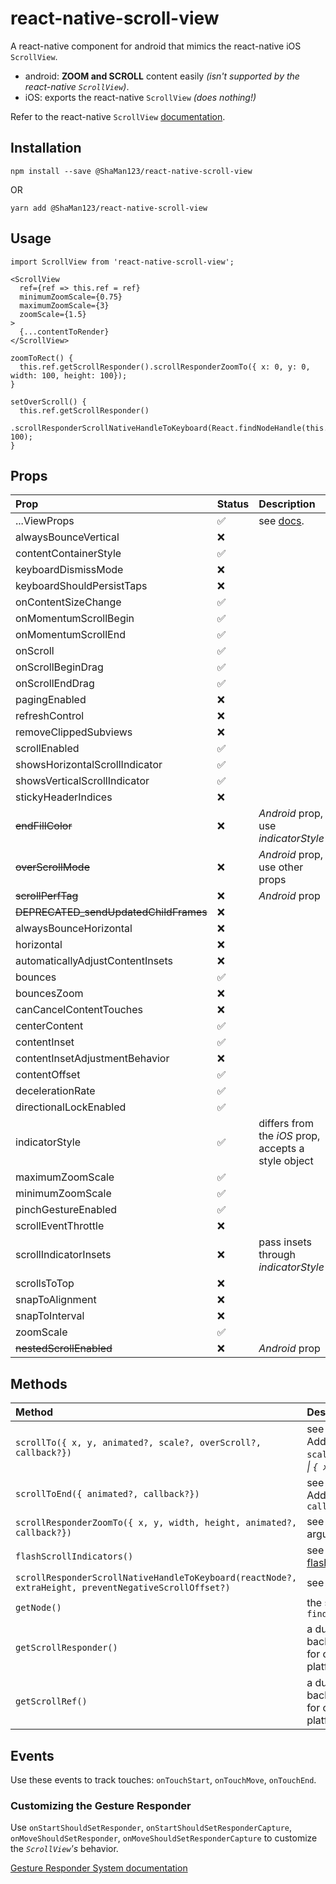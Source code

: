 # react-native-scroll-view
A react-native component for android that mimics the react-native iOS `ScrollView`.

- android: **ZOOM and SCROLL** content easily *(isn't supported by the react-native `ScrollView`)*.
- iOS: exports the react-native `ScrollView` *(does nothing!)*

Refer to the react-native `ScrollView` [documentation](https://facebook.github.io/react-native/docs/scrollview#props).

## Installation
```
npm install --save @ShaMan123/react-native-scroll-view
```
OR
```
yarn add @ShaMan123/react-native-scroll-view
```

## Usage

```
import ScrollView from 'react-native-scroll-view';

<ScrollView
  ref={ref => this.ref = ref}
  minimumZoomScale={0.75}
  maximumZoomScale={3}
  zoomScale={1.5}
>
  {...contentToRender}
</ScrollView>

zoomToRect() {
  this.ref.getScrollResponder().scrollResponderZoomTo({ x: 0, y: 0, width: 100, height: 100});
}

setOverScroll() {
  this.ref.getScrollResponder()
    .scrollResponderScrollNativeHandleToKeyboard(React.findNodeHandle(this.ref), 100);
}
```

## Props
| Prop  | Status | Description |
| :------------ |:---------------|:---------------| 
|...ViewProps|   ✅     | see [docs](https://facebook.github.io/react-native/docs/view#props).|
|  alwaysBounceVertical | :x:  |   |
|  contentContainerStyle | ✅  |   |
|  keyboardDismissMode |  :x: |   |
|  keyboardShouldPersistTaps |  :x: |   |
|  onContentSizeChange | ✅  |   |
|  onMomentumScrollBegin |  ✅ |   |
| onMomentumScrollEnd  | ✅  |   |
|  onScroll |  ✅ |   |
|  onScrollBeginDrag |  ✅ |   |
|  onScrollEndDrag | ✅  |   |
|  pagingEnabled | :x:  |   |
|  refreshControl | :x:  |   |
|  removeClippedSubviews | :x:  |   |
|  scrollEnabled | ✅   |   |
| showsHorizontalScrollIndicator  |  ✅  |   |
|  showsVerticalScrollIndicator |  ✅  |   |
| stickyHeaderIndices | :x:  |   |
| ~~endFillColor~~ | :x:  | *Android* prop, use *indicatorStyle*  |
| ~~overScrollMode~~ | :x:  | *Android* prop, use other props  |
| ~~scrollPerfTag~~ | :x:  |  *Android* prop |
| ~~DEPRECATED_sendUpdatedChildFrames~~ | :x:  |   |
| alwaysBounceHorizontal | :x:  |   |
| horizontal | :x:  |   |
| automaticallyAdjustContentInsets | :x:  |   |
|  bounces |   ✅ |   |
|  bouncesZoom |  :x: |   |
|  canCancelContentTouches | :x:  |   |
|  centerContent |  ✅  |   |
|  contentInset |  ✅  |   |
| contentInsetAdjustmentBehavior  | :x:  |   |
| contentOffset |  ✅  |   |
| decelerationRate |  ✅  |   |
| directionalLockEnabled |  ✅  |   |
| indicatorStyle  |  ✅  | differs from the *iOS* prop, accepts a style object  |
| maximumZoomScale |  ✅  |   |
| minimumZoomScale |  ✅  |   |
| pinchGestureEnabled |  ✅  |   |
| scrollEventThrottle  | :x:  |   |
| scrollIndicatorInsets  | :x:  | pass insets through *indicatorStyle*   |
| scrollsToTop  | :x:  |   |
| snapToAlignment  | :x:  |   |
| snapToInterval  | :x:  |   |
| zoomScale |  ✅  |   |
| ~~nestedScrollEnabled~~  | :x:  | *Android* prop  |


## Methods
| Method  | Description |
| :------------ |:---------------| 
| `scrollTo({ x, y, animated?, scale?, overScroll?, callback?})` | see `ScrollView`'s [scrollTo](https://facebook.github.io/react-native/docs/scrollview#scrollto). Added optional arguments: `scale`, `overScroll`: *`true` \| `false` \| `{ x, y }`*, `callback` |
| `scrollToEnd({ animated?, callback?})` | see `ScrollView`'s [scrollTo](https://facebook.github.io/react-native/docs/scrollview#scrolltoend). Added optional arguments: `callback` |
| `scrollResponderZoomTo({ x, y, width, height, animated?, callback?})` |  see [issue](https://github.com/facebook/react-native/issues/9830). Added optional arguments: `callback`|
| `flashScrollIndicators()` |  see `ScrollView`'s [flashScrollIndicators](https://facebook.github.io/react-native/docs/scrollview#flashscrollindicators) |
| `scrollResponderScrollNativeHandleToKeyboard(reactNode?, extraHeight, preventNegativeScrollOffset?)` |  see [issue](https://github.com/facebook/react-native/issues/3195)  |
| `getNode()` |  the same as `findNodeHandle(componentRef)`  |
| `getScrollResponder()` |  a dummy method pointing back to the component, used for chaining, enables cross platform compatibility  |
| `getScrollRef()` |  a dummy method pointing back to the component, used for chaining, enables cross platform compatibility  |

## Events
Use these events to track touches:
`onTouchStart`,
`onTouchMove`,
`onTouchEnd`.

### Customizing the Gesture Responder
Use `onStartShouldSetResponder`, `onStartShouldSetResponderCapture`, `onMoveShouldSetResponder`, `onMoveShouldSetResponderCapture` to customize the *`ScrollView`'s* behavior.

[Gesture Responder System documentation](https://facebook.github.io/react-native/docs/gesture-responder-system)
